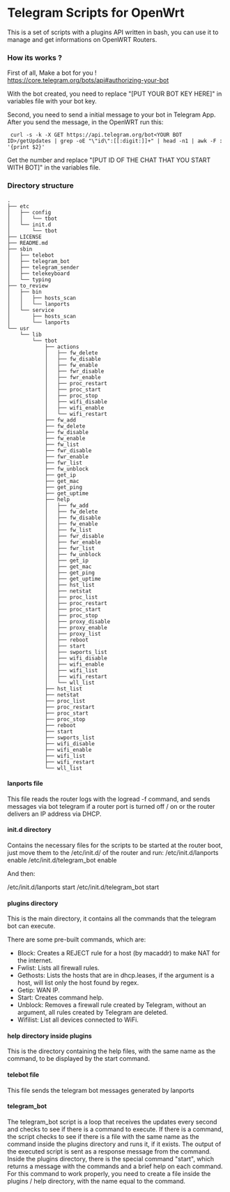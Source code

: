 # Telegram Scripts for OpenWrt

This is a set of scripts with a plugins API written in bash, you can use it to manage and get informations on OpenWRT Routers.

### How its works ?

First of all,
Make a bot for you !
https://core.telegram.org/bots/api#authorizing-your-bot

With the bot created, you need to replace "[PUT YOUR BOT KEY HERE]" in variables  file with your bot key.

Second, you need to send a initial message to your bot in Telegram App.
After you send the message, in the OpenWRT run this:

``` curl -s -k -X GET https://api.telegram.org/bot<YOUR BOT ID>/getUpdates | grep -oE "\"id\":[[:digit:]]+" | head -n1 | awk -F : '{print $2}'```

Get the number and replace "[PUT ID OF THE CHAT THAT YOU START WITH BOT]" in the variables file.

### Directory structure

```
.
├── etc
│   ├── config
│   │   └── tbot
│   └── init.d
│       └── tbot
├── LICENSE
├── README.md
├── sbin
│   ├── telebot
│   ├── telegram_bot
│   ├── telegram_sender
│   ├── telekeyboard
│   └── typing
├── to_review
│   ├── bin
│   │   ├── hosts_scan
│   │   └── lanports
│   └── service
│       ├── hosts_scan
│       └── lanports
└── usr
    └── lib
        └── tbot
            ├── actions
            │   ├── fw_delete
            │   ├── fw_disable
            │   ├── fw_enable
            │   ├── fwr_disable
            │   ├── fwr_enable
            │   ├── proc_restart
            │   ├── proc_start
            │   ├── proc_stop
            │   ├── wifi_disable
            │   ├── wifi_enable
            │   └── wifi_restart
            ├── fw_add
            ├── fw_delete
            ├── fw_disable
            ├── fw_enable
            ├── fw_list
            ├── fwr_disable
            ├── fwr_enable
            ├── fwr_list
            ├── fw_unblock
            ├── get_ip
            ├── get_mac
            ├── get_ping
            ├── get_uptime
            ├── help
            │   ├── fw_add
            │   ├── fw_delete
            │   ├── fw_disable
            │   ├── fw_enable
            │   ├── fw_list
            │   ├── fwr_disable
            │   ├── fwr_enable
            │   ├── fwr_list
            │   ├── fw_unblock
            │   ├── get_ip
            │   ├── get_mac
            │   ├── get_ping
            │   ├── get_uptime
            │   ├── hst_list
            │   ├── netstat
            │   ├── proc_list
            │   ├── proc_restart
            │   ├── proc_start
            │   ├── proc_stop
            │   ├── proxy_disable
            │   ├── proxy_enable
            │   ├── proxy_list
            │   ├── reboot
            │   ├── start
            │   ├── swports_list
            │   ├── wifi_disable
            │   ├── wifi_enable
            │   ├── wifi_list
            │   ├── wifi_restart
            │   └── wll_list
            ├── hst_list
            ├── netstat
            ├── proc_list
            ├── proc_restart
            ├── proc_start
            ├── proc_stop
            ├── reboot
            ├── start
            ├── swports_list
            ├── wifi_disable
            ├── wifi_enable
            ├── wifi_list
            ├── wifi_restart
            └── wll_list

```
#### lanports file

This file reads the router logs with the logread -f command, and sends messages via bot telegram if a router port is turned off / on or the router delivers an IP address via DHCP.

#### init.d directory

Contains the necessary files for the scripts to be started at the router boot, just move them to the /etc/init.d/ of the router and run:
/etc/init.d/lanports enable
/etc/init.d/telegram_bot enable

And then:

/etc/init.d/lanports start
/etc/init.d/telegram_bot start

#### plugins directory

This is the main directory, it contains all the commands that the telegram bot can execute.

There are some pre-built commands, which are:

 * Block: Creates a REJECT rule for a host (by macaddr) to make NAT for the internet.
 * Fwlist: Lists all firewall rules.
 * Gethosts: Lists the hosts that are in dhcp.leases, if the argument is a host, will list only the host found by regex.
 * Getip: WAN IP.
 * Start: Creates command help.
 * Unblock: Removes a firewall rule created by Telegram, without an argument, all rules created by Telegram are deleted.
 * Wifilist: List all devices connected to WiFi.

#### help directory inside plugins

This is the directory containing the help files, with the same name as the command, to be displayed by the start command.

#### telebot file

This file sends the telegram bot messages generated by lanports


#### telegram_bot

The telegram_bot script is a loop that receives the updates every second and checks to see if there is a command to execute. If there is a command, the script checks to see if there is a file with the same name as the command inside the plugins directory and runs it, if it exists. The output of the executed script is sent as a response message from the command.
Inside the plugins directory, there is the special command "start", which returns a message with the commands and a brief help on each command.
For this command to work properly, you need to create a file inside the plugins / help directory, with the name equal to the command.
